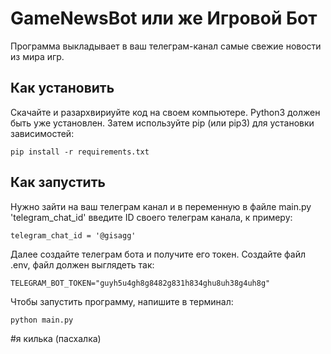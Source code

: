 # GameNewsBot или же Игровой Бот 
Программа выкладывает в ваш телеграм-канал самые свежие новости из мира игр.
## Как установить
Скачайте и разархвириуйте код на своем компьютере.
Python3 должен быть уже установлен. Затем используйте pip (или pip3) для установки зависимостей:
```
pip install -r requirements.txt
```
## Как запустить
Нужно зайти на ваш телеграм канал и в переменную в файле main.py 'telegram_chat_id' введите ID своего телеграм канала, к примеру:
```
telegram_chat_id = '@gisagg'
```
Далее создайте телеграм бота и получите его токен.
Создайте файл .env, файл должен выглядеть так:
```
TELEGRAM_BOT_TOKEN="guyh5u4gh8g8482g831h834ghu8uh38g4uh8g"
```
Чтобы запустить программу, напишите в терминал:
```
python main.py
```
#я килька (пасхалка)